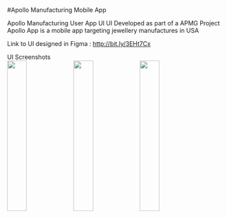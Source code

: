 #Apollo Manufacturing Mobile App

Apollo Manufacturing User App UI
UI Developed as part of a APMG Project
Apollo App is a mobile app targeting jewellery manufactures in USA


Link to UI designed in Figma : http://bit.ly/3EHt7Cx


UI Screenshots <br>
<img src="https://user-images.githubusercontent.com/73768476/221507722-9f256037-349f-4eb1-97f2-24982b73d33f.jpeg" width="30%" align="left" padding='50'/>
<img src="https://user-images.githubusercontent.com/73768476/221507890-4b68fb31-e2f2-4ef3-985a-9aa0a6a0b0dc.jpeg" width="30%" align="left" padding='50'/>
<img src="https://user-images.githubusercontent.com/73768476/221508010-ebe7d11f-05b0-4253-a9b0-60620079f552.jpeg" width="30%" align="left" padding='50'/>
